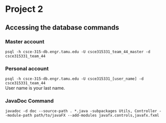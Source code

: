 # Project 2

## Accessing the database commands  
### Master account  
`psql -h csce-315-db.engr.tamu.edu -U csce315331_team_44_master -d csce315331_team_44`

### Personal account  
`psql -h csce-315-db.engr.tamu.edu -U csce315331_[user_name] -d csce315331_team_44`  
User name is your last name. 

### JavaDoc Command
`javadoc -d doc --source-path . *.java -subpackages Utils, Controller --module-path path/to/javaFX --add-modules javafx.controls,javafx.fxml`